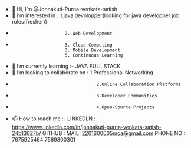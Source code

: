 - 👋 Hi, I’m @Jonnakuti-Purna-venkata-satish
- 👀 I’m interested in :  1.java devolopper(looking for java developper job roles(fresher))
-                         2. Web Development 
-                         3. Cloud Computing
                          3. Mobile Development
                          5. Continuous Learning
- 🌱 I’m currently learning  :-  JAVA FULL STACK
- 💞️ I’m looking to collaborate on :  1.Professional Networking
-                                     2.Online Collaboration Platforms
-                                     3.Developer Communities
-                                     4.Open-Source Projects
- 📫 How to reach me :-
                        LINKEDLN : https://www.linkedin.com/in/jonnakuti-purna-venkata-satish-24b13627b/
                          GITHUB :
                          MAIL   :2201600005mca@gmail.com
                        PHONE NO : 7675925464
                                   7569800301


